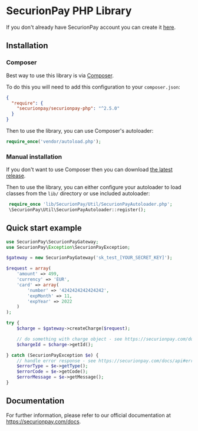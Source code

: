 # SecurionPay PHP Library

If you don't already have SecurionPay account you can create it [here](https://securionpay.com/signup). 

## Installation 

### Composer

Best way to use this library is via [Composer](http://getcomposer.org/).

To do this you will need to add this configuration to your `composer.json`:

```json
{
  "require": {
    "securionpay/securionpay-php": "^2.5.0"
  }
}
```

Then to use the library, you can use Composer's autoloader:

```php
require_once('vendor/autoload.php');
```

### Manual installation

If you don't want to use Composer then you can download [the latest release](https://github.com/securionpay/securionpay-php/releases).

Then to use the library, you can either configure your autoloader to load classes from the `lib/` directory or use included autoloader:

```php
 require_once 'lib/SecurionPay/Util/SecurionPayAutoloader.php';
 \SecurionPay\Util\SecurionPayAutoloader::register();
```

## Quick start example

```php
use SecurionPay\SecurionPayGateway;
use SecurionPay\Exception\SecurionPayException;

$gateway = new SecurionPayGateway('sk_test_[YOUR_SECRET_KEY]');

$request = array(
    'amount' => 499,
    'currency' => 'EUR',
    'card' => array(
        'number' => '4242424242424242',
        'expMonth' => 11,
        'expYear' => 2022
    )
);

try {
    $charge = $gateway->createCharge($request);

    // do something with charge object - see https://securionpay.com/docs/api#charge-object
    $chargeId = $charge->getId();

} catch (SecurionPayException $e) {
    // handle error response - see https://securionpay.com/docs/api#error-object
    $errorType = $e->getType();
    $errorCode = $e->getCode();
    $errorMessage = $e->getMessage();
}
```

## Documentation

For further information, please refer to our official documentation at https://securionpay.com/docs.
